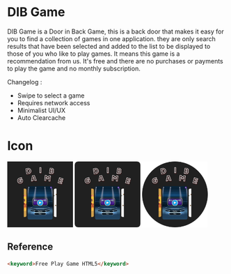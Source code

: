# DIB Game
DIB Game is a Door in Back Game, this is a back door that makes it easy for you to find a collection of games in one application. they are only search results that have been selected and added to the list to be displayed to those of you who like to play games. It means this game is a recommendation from us. It's free and there are no purchases or payments to play the game and no monthly subscription.

Changelog :
- Swipe to select a game
- Requires network access
- Minimalist UI/UX
- Auto Clearcache

# Icon
[<img alt="DIB Game Icon" title="DIB Game Icon" width="30%" src="assets/icon/ic_launcher.png" />](https://cusmedroid.github.io/dibgame) [<img alt="DIB Game Icon Round" title="DIB Game Icon Round" width="30%" src="assets/icon/ic_launcher_round.png" />](https://cusmedroid.github.io/dibgame) [<img alt="DIB Game Icon Circle" title="DIB Game Icon Circle" width="30%" src="assets/icon/ic_launcher_circle.png" />](https://cusmedroid.github.io/dibgame)

## Reference 
``` html
<keyword>Free Play Game HTML5</keyword>
```
